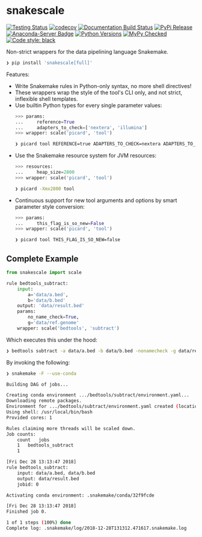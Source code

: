 # snakescale

[![Testing Status](https://travis-ci.org/clintval/snakescale.svg?branch=master)](https://travis-ci.org/clintval/snakescale)
[![codecov](https://codecov.io/gh/clintval/snakescale/branch/master/graph/badge.svg)](https://codecov.io/gh/clintval/snakescale)
[![Documentation Build Status](https://readthedocs.org/projects/snakescale/badge/?version=latest)](https://snakescale.readthedocs.io/en/latest/?badge=latest)
[![PyPi Release](https://badge.fury.io/py/snakescale.svg)](https://badge.fury.io/py/snakescale)
[![Anaconda-Server Badge](https://anaconda.org/clintval/snakescale/badges/version.svg)](https://anaconda.org/clintval/snakescale)
[![Python Versions](https://img.shields.io/pypi/pyversions/snakescale.svg)](https://pypi.python.org/pypi/snakescale/)
[![MyPy Checked](http://www.mypy-lang.org/static/mypy_badge.svg)](http://mypy-lang.org/)
[![Code style: black](https://img.shields.io/badge/code%20style-black-000000.svg)](https://github.com/ambv/black)

Non-strict wrappers for the data pipelining language Snakemake.

```bash
❯ pip install 'snakescale[full]'
```

Features:

- Write Snakemake rules in Python-only syntax, no more shell directives!
- These wrappers wrap the style of the tool's CLI only, and not strict, inflexible shell templates.
- Use builtin Python types for every single parameter values:
    ```python
    >>> params:
    ...     reference=True
    ...     adapters_to_check=['nextera', 'illumina']
    >>> wrapper: scale('picard', 'tool')
    ```
    ```bash
    ❯ picard tool REFERENCE=true ADAPTERS_TO_CHECK=nextera ADAPTERS_TO_CHECK=illumina
    ```
- Use the Snakemake resource system for JVM resources:
    ```python
    >>> resources:
    ...     heap_size=2800
    >>> wrapper: scale('picard', 'tool')
    ```
    ```bash
    ❯ picard -Xmx2800 tool 
    ```
- Continuous support for new tool arguments and options by smart parameter style conversion:
    ```python
    >>> params:
    ...     this_flag_is_so_new=False
    >>> wrapper: scale('picard', 'tool')
    ```
    ```bash
    ❯ picard tool THIS_FLAG_IS_SO_NEW=false
    ```

## Complete Example

```python
from snakescale import scale

rule bedtools_subtract:
    input:
        a='data/a.bed',
        b='data/b.bed'
    output: 'data/result.bed'
    params:
        no_name_check=True,
        g='data/ref.genome'
    wrapper: scale('bedtools', 'subtract')
```

Which executes this under the hood:

```bash
❯ bedtools subtract -a data/a.bed -b data/b.bed -nonamecheck -g data/ref.genome > data/result.bed
```

By invoking the following:

```bash
❯ snakemake -F --use-conda

Building DAG of jobs...

Creating conda environment .../bedtools/subtract/environment.yaml...
Downloading remote packages.
Environment for .../bedtools/subtract/environment.yaml created (location: .snakemake/conda/32f9fcde)
Using shell: /usr/local/bin/bash
Provided cores: 1

Rules claiming more threads will be scaled down.
Job counts:
	count	jobs
	1	bedtools_subtract
	1

[Fri Dec 28 13:13:47 2018]
rule bedtools_subtract:
    input: data/a.bed, data/b.bed
    output: data/result.bed
    jobid: 0

Activating conda environment: .snakemake/conda/32f9fcde

[Fri Dec 28 13:13:47 2018]
Finished job 0.

1 of 1 steps (100%) done
Complete log: .snakemake/log/2018-12-28T131312.471617.snakemake.log
```